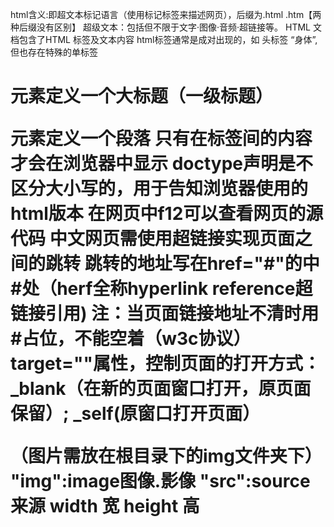 html含义:即超文本标记语言（使用标记标签来描述网页），后缀为.html .htm【两种后缀没有区别】  超级文本：包括但不限于文字·图像·音频·超链接等。
HTML 文档包含了HTML 标签及文本内容
html标签通常是成对出现的，如<html></html>  <head></head>头标签  <body></body>“身体”,但也存在特殊的单标签
<h1>元素定义一个大标题（一级标题）
<p>元素定义一个段落
只有在<body></body>标签间的内容才会在浏览器中显示  
doctype声明是不区分大小写的，用于告知浏览器使用的html版本
在网页中f12可以查看网页的源代码
中文网页需使用<meta charset="utf-8"声明编码（计算机存储信息的一种格式）否则会出现乱码
在编译时c+Tab键可以进行注释标明（方便后续的检查工作）

超链接<a></a>实现页面之间的跳转
跳转的地址写在href="#"的中#处（herf全称hyperlink reference超链接引用)
注：当页面链接地址不清时用#占位，不能空着（w3c协议）
target=""属性，控制页面的打开方式：_blank（在新的页面窗口打开，原页面保留）;
                                 _self(原窗口打开页面）
                                 
                                 
                                 
                                 
（图片需放在根目录下的img文件夹下）                         
"img":image图像.影像
"src":source来源
width 宽
height 高
